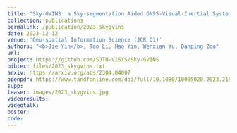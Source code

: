 ```yaml
---
title: "Sky-GVINS: a Sky-segmentation Aided GNSS-Visual-Inertial System for Robust Navigation in Urban Canyons"
collection: publications
permalink: /publication/2023-skygvins
date: 2023-12-12
venue: 'Geo-spatial Information Science (JCR Q1)'
authors: "<b>Jie Yin</b>, Tao Li, Hao Yin, Wenxian Yu, Danping Zou"
url: 
project: https://github.com/SJTU-ViSYS/Sky-GVINS
bibtex: files/2023_skygvins.txt
arxiv: https://arxiv.org/abs/2304.04007
openpdf: https://www.tandfonline.com/doi/full/10.1080/10095020.2023.2191649
supp: 
teaser: images/2023_skygvins.jpg
videoresults: 
videotalk: 
poster: 
code: 
---
```




